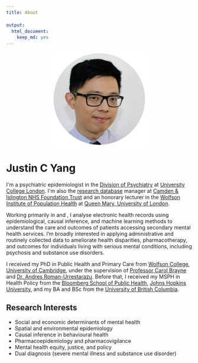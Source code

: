 ```yaml
---
title: About

output:
  html_document:
    keep_md: yes
---
```

<div id = "profile"><center><img src="profile_circle.png" alt="Headshot of Justin C Yang" alt="Justin C Yang, PhD" /><a href = "https://twitter.com/JustinCYang"><br><i class="fa-brands fa-twitter fa-2x"></i></a> <a href = "https://www.linkedin.com/in/yangjustinc"><i class="fa-brands fa-linkedin fa-2x"></i></a> <a href = "https://github.com/yangjustinc"><i class="fa-brands fa-github fa-2x"></i></a> <a href = "https://orcid.org/0000-0003-2881-4906"><i class="ai ai-orcid fa-2x"></i></a></center></div>

# Justin C Yang

I'm a psychiatric epidemiologist in the [Division of Psychiatry](https://www.ucl.ac.uk/psychiatry) at [University College London](https://www.ucl.ac.uk). I'm also the [research database](https://www.candi.nhs.uk/health-professionals/research/ci-research-database) manager at [Camden & Islington NHS Foundation Trust](https://www.candi.nhs.uk) and an honorary lecturer in the [Wolfson Institute of Population Health](https://www.qmul.ac.uk/wiph) at [Queen Mary, University of London](https://www.qmul.ac.uk). 

Working primarily in <i class="fa-brands fa-r-project" title="R"></i> and <i class="fa-brands fa-python" title="Python"></i>, I analyse electronic health records using epidemiological, causal inference, and machine learning methods to understand the care and outcomes of patients accessing secondary mental health services. I’m broadly interested in applying administrative and routinely collected data to ameliorate health disparities, pharmacotherapy, and outcomes for individuals living with serious mental conditions, including psychosis and substance use disorders.

I received my PhD in Public Health and Primary Care from [Wolfson College](https://www.wolfson.cam.ac.uk), [University of Cambridge](https://www.cam.ac.uk), under the supervision of [Professor Carol Brayne](https://www.phpc.cam.ac.uk/people/visitors/professor-carol-brayne-cbe) and [Dr. Andres Roman-Urrestarazu](https://arc-eoe.nihr.ac.uk/about-us/people/researchers/andres-roman-urrestarazu). Before that, I received my MSPH in Health Policy from the [Bloomberg School of Public Health](https://publichealth.jhu.edu), [Johns Hopkins University](https://www.jhu.edu), and my BA and BSc from the [University of British Columbia](https://www.ubc.ca).

## Research Interests
- Social and economic determinants of mental health
- Spatial and environmental epidemiology
- Causal inference in behavioural health
- Pharmacoepidemiology and pharmacovigilance
- Mental health equity, justice, and policy
- Dual diagnosis (severe mental illness and substance use disorder)

<center>
<a href = "/cv/cv.pdf" aria-label="CV of Justin C Yang"><i class="ai ai-cv fa-3x"></i></a> 
</center>
